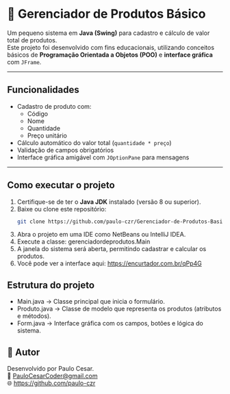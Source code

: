 # 🛒 Gerenciador de Produtos Básico

Um pequeno sistema em **Java (Swing)** para cadastro e cálculo de valor total de produtos.  
Este projeto foi desenvolvido com fins educacionais, utilizando conceitos básicos de **Programação Orientada a Objetos (POO)** e **interface gráfica** com `JFrame`.

---

## Funcionalidades

- Cadastro de produto com:
  - Código  
  - Nome  
  - Quantidade  
  - Preço unitário
- Cálculo automático do valor total (`quantidade * preço`)
- Validação de campos obrigatórios
- Interface gráfica amigável com `JOptionPane` para mensagens

---

## Como executar o projeto

1. Certifique-se de ter o **Java JDK** instalado (versão 8 ou superior).  
2. Baixe ou clone este repositório:
   ```bash
   git clone https://github.com/paulo-czr/Gerenciador-de-Produtos-Basico.git
3. Abra o projeto em uma IDE como NetBeans ou IntelliJ IDEA.
4. Execute a classe: gerenciadordeprodutos.Main
5. A janela do sistema será aberta, permitindo cadastrar e calcular os produtos.
6. Você pode ver a interface aqui: https://encurtador.com.br/qPp4G

## Estrutura do projeto
- Main.java → Classe principal que inicia o formulário.
- Produto.java → Classe de modelo que representa os produtos (atributos e métodos).
- Form.java → Interface gráfica com os campos, botões e lógica do sistema.

## 👤 Autor
Desenvolvido por Paulo Cesar.  
📧 PauloCesarCoder@gmail.com  
🌐 https://github.com/paulo-czr
